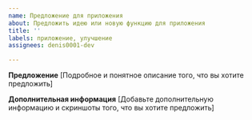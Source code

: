 ```yaml
---
name: Предложение для приложения
about: Предложить идею или новую функцию для приложения
title: ''
labels: приложение, улучшение
assignees: denis0001-dev

---
```


**Предложение**
[Подробное и понятное описание того, что вы хотите предложить]

**Дополнительная информация**
[Добавьте дополнительную информацию и скриншоты того, что вы хотите предложить]
